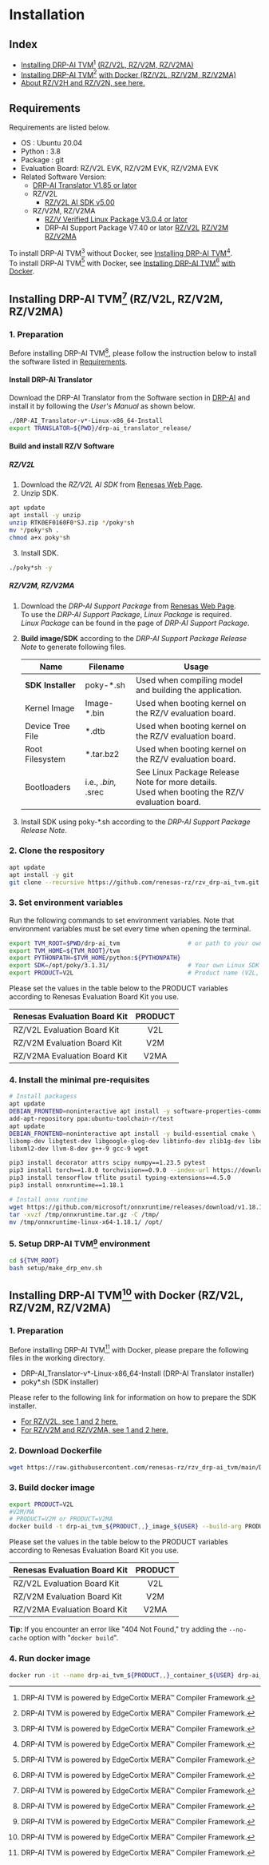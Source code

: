 # Installation

## Index

- [Installing DRP-AI TVM](#installing-drp-ai-tvm1-rzv2l-rzv2m-rzv2ma)[^1] [(RZ/V2L, RZ/V2M, RZ/V2MA)](#installing-drp-ai-tvm1-rzv2l-rzv2m-rzv2ma)
- [Installing DRP-AI TVM](#installing-drp-ai-tvm1-with-docker-rzv2l-rzv2m-rzv2ma)[^1] [with Docker (RZ/V2L, RZ/V2M, RZ/V2MA)](#installing-drp-ai-tvm1-with-docker-rzv2l-rzv2m-rzv2ma)
- [About RZ/V2H and RZ/V2N, see here.](./SetupV2H.md)

## Requirements

Requirements are listed below.  

- OS : Ubuntu 20.04  
- Python : 3.8  
- Package : git
- Evaluation Board: RZ/V2L EVK, RZ/V2M EVK, RZ/V2MA EVK
- Related Software Version:
  - [DRP-AI Translator V1.85 or lator](https://www.renesas.com/us/en/products/microcontrollers-microprocessors/rz-arm-based-high-end-32-64-bit-mpus/drp-ai-translator)
  - RZ/V2L
    - [RZ/V2L AI SDK v5.00](https://www.renesas.com/software-tool/rzv2l-ai-software-development-kit)
  - RZ/V2M, RZ/V2MA
    - [RZ/V Verified Linux Package V3.0.4 or lator](https://www.renesas.com/us/en/software-tool/rzv-verified-linux-package)
    - DRP-AI Support Package V7.40 or lator [RZ/V2L](https://www.renesas.com/us/en/products/microcontrollers-microprocessors/rz-arm-based-high-end-32-64-bit-mpus/rzv2l-drp-ai-support-package) [RZ/V2M](https://www.renesas.com/us/en/products/microcontrollers-microprocessors/rz-arm-based-high-end-32-64-bit-mpusl/rzv2m-drp-ai-support-package) [RZ/V2MA](https://www.renesas.com/us/en/products/microcontrollers-microprocessors/rz-arm-based-high-end-32-64-bit-mpus/rzv2ma-drp-ai-support-package)

To install DRP-AI TVM[^1] without Docker, see [Installing DRP-AI TVM](#installing-drp-ai-tvm1-rzv2l-rzv2m-rzv2ma)[^1].  
To install DRP-AI TVM[^1] with Docker, see [Installing DRP-AI TVM](#installing-drp-ai-tvm1-with-docker-rzv2l-rzv2m-rzv2ma)[^1] [with Docker](#installing-drp-ai-tvm1-with-docker-rzv2l-rzv2m-rzv2ma).

## Installing DRP-AI TVM[^1] (RZ/V2L, RZ/V2M, RZ/V2MA)

### 1. Preparation

Before installing DRP-AI TVM[^1], please follow the instruction below to install the software listed in [Requirements](#requirements).  

#### Install DRP-AI Translator

Download the DRP-AI Translator from the Software section in [DRP-AI](https://www.renesas.com/application/key-technology/artificial-intelligence/ai-accelerator-drp-ai#software) and install it by following the *User's Manual* as shown below.

```sh
./DRP-AI_Translator-v*-Linux-x86_64-Install
export TRANSLATOR=${PWD}/drp-ai_translator_release/
```

#### Build and install RZ/V Software

##### RZ/V2L

1. Download the *RZ/V2L AI SDK* from [Renesas Web Page](https://www.renesas.com/software-tool/rzv2l-ai-software-development-kit).
2. Unzip SDK.

  ```sh
  apt update
  apt install -y unzip
  unzip RTK0EF0160F0*SJ.zip */poky*sh
  mv */poky*sh .
  chmod a+x poky*sh
  ```

3. Install SDK.

  ```sh
  ./poky*sh -y
  ```

##### RZ/V2M, RZ/V2MA

1. Download the *DRP-AI Support Package* from [Renesas Web Page](https://www.renesas.com/products/microcontrollers-microprocessors/rz-mpus/rzv-embedded-ai-mpus#software_amp_tools).  
To use the *DRP-AI Support Package*, *Linux Package* is required.  
*Linux Package* can be found in the page of *DRP-AI Support Package*.

2. **Build image/SDK** according to the *DRP-AI Support Package Release Note* to generate following files.  

    | Name | Filename |Usage|  
    |----|---|---|  
    | **SDK Installer** | poky-*.sh |Used when compiling model and building the application.|  
    | Kernel Image | Image-*.bin |Used when booting kernel on the RZ/V evaluation board.|  
    | Device Tree File | *.dtb |Used when booting kernel on the RZ/V evaluation board.|  
    | Root Filesystem | *.tar.bz2 |Used when booting kernel on the RZ/V evaluation board.|  
    | Bootloaders | i.e., *.bin,* .srec| See Linux Package Release Note for more details.<br>Used when booting the RZ/V evaluation board.|  

3. Install SDK using poky-*.sh according to the *DRP-AI Support Package Release Note*.

### 2. Clone the respository

```sh
apt update
apt install -y git
git clone --recursive https://github.com/renesas-rz/rzv_drp-ai_tvm.git drp-ai_tvm
```

### 3. Set environment variables

Run the following commands to set environment variables.
Note that environment variables must be set every time when opening the terminal.

```sh
export TVM_ROOT=$PWD/drp-ai_tvm                   # or path to your own cloned 
export TVM_HOME=${TVM_ROOT}/tvm
export PYTHONPATH=$TVM_HOME/python:${PYTHONPATH}
export SDK=/opt/poky/3.1.31/                      # Your own Linux SDK path.
export PRODUCT=V2L                                # Product name (V2L, V2M, or V2MA)
```
Please set the values in the table below to the PRODUCT variables according to Renesas Evaluation Board Kit you use.

| Renesas Evaluation Board Kit | PRODUCT  |
|------------------------------|:--------:|
| RZ/V2L  Evaluation Board Kit |   V2L    |
| RZ/V2M  Evaluation Board Kit |   V2M    |
| RZ/V2MA Evaluation Board Kit |   V2MA   |

### 4. Install the minimal pre-requisites

```sh
# Install packagess
apt update
DEBIAN_FRONTEND=noninteractive apt install -y software-properties-common
add-apt-repository ppa:ubuntu-toolchain-r/test
apt update
DEBIAN_FRONTEND=noninteractive apt install -y build-essential cmake \
libomp-dev libgtest-dev libgoogle-glog-dev libtinfo-dev zlib1g-dev libedit-dev \
libxml2-dev llvm-8-dev g++-9 gcc-9 wget

pip3 install decorator attrs scipy numpy==1.23.5 pytest
pip3 install torch==1.8.0 torchvision==0.9.0 --index-url https://download.pytorch.org/whl/cpu
pip3 install tensorflow tflite psutil typing-extensions==4.5.0
pip3 install onnxruntime==1.18.1

# Install onnx runtime
wget https://github.com/microsoft/onnxruntime/releases/download/v1.18.1/onnxruntime-linux-x64-1.18.1.tgz -O /tmp/onnxruntime.tar.gz
tar -xvzf /tmp/onnxruntime.tar.gz -C /tmp/
mv /tmp/onnxruntime-linux-x64-1.18.1/ /opt/
```

### 5. Setup DRP-AI TVM[^1] environment

```sh
cd ${TVM_ROOT}
bash setup/make_drp_env.sh
```

## Installing DRP-AI TVM[^1] with Docker (RZ/V2L, RZ/V2M, RZ/V2MA)

### 1. Preparation

Before installing DRP-AI TVM[^1] with Docker, please prepare the following files in the working directory.

- DRP-AI_Translator-v*-Linux-x86_64-Install (DRP-AI Translator installer)
- poky*.sh (SDK installer)
  
Please refer to the following link for information on how to prepare the SDK installer.

- [For RZ/V2L, see 1 and 2 here.](#rzv2l)
- [For RZ/V2M and RZ/V2MA, see 1 and 2 here.](#rzv2m-rzv2ma)

<!--
Before installing DRP-AI TVM[^1] with Docker, please prepare the following files in the working directory by referring to the [Preparation (w/o Docker)](#1-preparation) section at the top of this page.
-->

### 2. Download Dockerfile

```sh
wget https://raw.githubusercontent.com/renesas-rz/rzv_drp-ai_tvm/main/Dockerfile
```

### 3. Build docker image

```sh
export PRODUCT=V2L
#V2M/MA
# PRODUCT=V2M or PRODUCT=V2MA
docker build -t drp-ai_tvm_${PRODUCT,,}_image_${USER} --build-arg PRODUCT=${PRODUCT} .
```

Please set the values in the table below to the PRODUCT variables according to Renesas Evaluation Board Kit you use.

| Renesas Evaluation Board Kit | PRODUCT  |
|------------------------------|:--------:|
| RZ/V2L  Evaluation Board Kit |   V2L    |
| RZ/V2M  Evaluation Board Kit |   V2M    |
| RZ/V2MA Evaluation Board Kit |   V2MA   |

**Tip:** If you encounter an error like "404 Not Found," try adding the `--no-cache` option with "`docker build`".

### 4. Run docker image

```sh
docker run -it --name drp-ai_tvm_${PRODUCT,,}_container_${USER} drp-ai_tvm_${PRODUCT,,}_image_${USER}
```

[^1]: DRP-AI TVM is powered by EdgeCortix MERA™ Compiler Framework.
